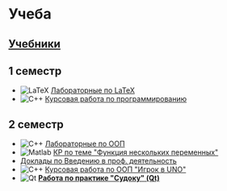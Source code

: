 # Учеба
[Учебники](https://github.com/StanleyStanMarsh/textbooks)
---
1 семестр
---
* ![LaTeX](https://img.shields.io/badge/latex-%23008080.svg?style=for-the-badge&logo=latex&logoColor=white) [Лабораторные по LaTeX](https://github.com/StanleyStanMarsh/labs-tex-1st-term)
* ![C++](https://img.shields.io/badge/c++-%2300599C.svg?style=for-the-badge&logo=c%2B%2B&logoColor=white) [Курсовая работа по программированию](https://github.com/StanleyStanMarsh/course-1st-term)

2 семестр
---
* ![C++](https://img.shields.io/badge/c++-%2300599C.svg?style=for-the-badge&logo=c%2B%2B&logoColor=white) [Лабораторные по ООП](https://github.com/StanleyStanMarsh/Labs-2nd-term)
* ![Matlab](https://www.svgrepo.com/show/373830/matlab.svg) [КР по теме "Функция нескольких переменных"](https://github.com/StanleyStanMarsh/math-FSV)
* [Доклады по Введению в проф. деятельность](https://github.com/StanleyStanMarsh/IPA)
* ![C++](https://img.shields.io/badge/c++-%2300599C.svg?style=for-the-badge&logo=c%2B%2B&logoColor=white) [Курсовая работа по ООП "Игрок в UNO"](https://github.com/StanleyStanMarsh/UNO-course-2nd-term)
* ![Qt](https://img.shields.io/badge/Qt-%23217346.svg?style=for-the-badge&logo=Qt&logoColor=white) [__Работа по практике "Судоку" (Qt)__](https://github.com/StanleyStanMarsh/SudokuGame)
